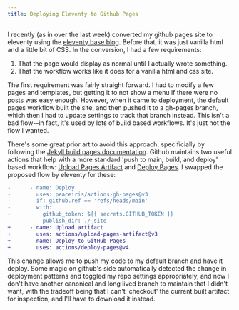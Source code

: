 ```yaml
---
title: Deploying Eleventy to Github Pages
---
```


I recently (as in over the last week) converted my github pages site to eleventy using the [eleventy base blog](https://github.com/11ty/eleventy-base-blog). Before that, it was just vanilla html and a little bit of CSS. In the conversion, I had a few requirements:

1. That the page would display as normal until I actually wrote something.
2. That the workflow works like it does for a vanilla html and css site.

The first requirement was fairly straight forward. I had to modify a few pages and templates, but getting it to not show a menu if there were no posts was easy enough. However, when it came to deployment, the default pages workflow built the site, and then pushed it to a gh-pages branch, which then I had to update settings to track that branch instead. This isn't a bad flow--in fact, it's used by lots of build based workflows. It's just not the flow I wanted.

There's some great prior art to avoid this approach, specificially by following the [Jekyll build pages documentation](https://github.com/actions/jekyll-build-pages). Github maintains two useful actions that help with a more standard 'push to main, build, and deploy' based workflow: [Upload Pages Artifact](https://github.com/actions/upload-pages-artifact) and [Deploy Pages](https://github.com/actions/deploy-pages). I swapped the proposed flow by eleventy for these:

```diff
-      - name: Deploy
-        uses: peaceiris/actions-gh-pages@v3
-        if: github.ref == 'refs/heads/main'
-        with:
-          github_token: ${{ secrets.GITHUB_TOKEN }}
-          publish_dir: ./_site
+      - name: Upload artifact
+        uses: actions/upload-pages-artifact@v3
+      - name: Deploy to GitHub Pages
+        uses: actions/deploy-pages@v4
```

This change allows me to push my code to my default branch and have it deploy. Some magic on github's side automatically detected the change in deployment patterns and toggled my repo settings appropriately, and now I don't have another canonical and long lived branch to maintain that I didn't want, with the tradeoff being that I can't 'checkout' the current built artifact for inspection, and I'll have to download it instead.
